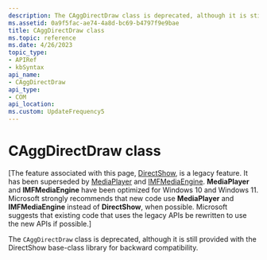 ```yaml
---
description: The CAggDirectDraw class is deprecated, although it is still provided with the DirectShow base-class library for backward compatibility.
ms.assetid: 0a9f5fac-ae74-4a8d-bc69-b4797f9e9bae
title: CAggDirectDraw class
ms.topic: reference
ms.date: 4/26/2023
topic_type: 
- APIRef
- kbSyntax
api_name: 
- CAggDirectDraw
api_type: 
- COM
api_location: 
ms.custom: UpdateFrequency5
---
```


# CAggDirectDraw class

\[The feature associated with this page, [DirectShow](/windows/win32/directshow/directshow), is a legacy feature. It has been superseded by [MediaPlayer](/uwp/api/Windows.Media.Playback.MediaPlayer) and [IMFMediaEngine](/windows/win32/api/mfmediaengine/nn-mfmediaengine-imfmediaengine). **MediaPlayer** and **IMFMediaEngine** have been optimized for Windows 10 and Windows 11. Microsoft strongly recommends that new code use **MediaPlayer** and **IMFMediaEngine** instead of **DirectShow**, when possible. Microsoft suggests that existing code that uses the legacy APIs be rewritten to use the new APIs if possible.\]

The `CAggDirectDraw` class is deprecated, although it is still provided with the DirectShow base-class library for backward compatibility.

 

 




